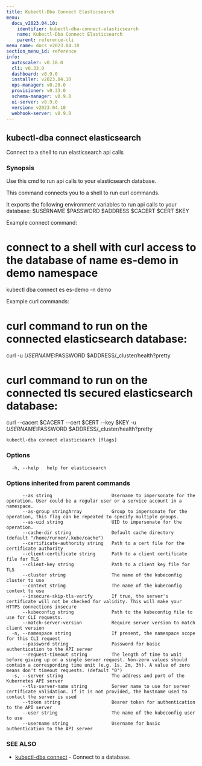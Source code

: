 ```yaml
---
title: Kubectl-Dba Connect Elasticsearch
menu:
  docs_v2023.04.10:
    identifier: kubectl-dba-connect-elasticsearch
    name: Kubectl-Dba Connect Elasticsearch
    parent: reference-cli
menu_name: docs_v2023.04.10
section_menu_id: reference
info:
  autoscaler: v0.18.0
  cli: v0.33.0
  dashboard: v0.9.0
  installer: v2023.04.10
  ops-manager: v0.20.0
  provisioner: v0.33.0
  schema-manager: v0.9.0
  ui-server: v0.9.0
  version: v2023.04.10
  webhook-server: v0.9.0
---
```


## kubectl-dba connect elasticsearch

Connect to a shell to run elasticsearch api calls

### Synopsis

Use this cmd to run api calls to your elasticsearch database. 

This command connects you to a shell to run curl commands. 

It exports the following environment variables to run api calls to your database:
  $USERNAME
  $PASSWORD
  $ADDRESS
  $CACERT
  $CERT
  $KEY

Example connect command:
  # connect to a shell with curl access to the database of name es-demo in demo namespace
  kubectl dba connect es es-demo -n demo

Example curl commands:
  # curl command to run on the connected elasticsearch database:
  curl -u $USERNAME:$PASSWORD $ADDRESS/_cluster/health?pretty

  # curl command to run on the connected tls secured elasticsearch database:
  curl --cacert $CACERT --cert $CERT --key $KEY  -u $USERNAME:$PASSWORD $ADDRESS/_cluster/health?pretty

```
kubectl-dba connect elasticsearch [flags]
```

### Options

```
  -h, --help   help for elasticsearch
```

### Options inherited from parent commands

```
      --as string                      Username to impersonate for the operation. User could be a regular user or a service account in a namespace.
      --as-group stringArray           Group to impersonate for the operation, this flag can be repeated to specify multiple groups.
      --as-uid string                  UID to impersonate for the operation.
      --cache-dir string               Default cache directory (default "/home/runner/.kube/cache")
      --certificate-authority string   Path to a cert file for the certificate authority
      --client-certificate string      Path to a client certificate file for TLS
      --client-key string              Path to a client key file for TLS
      --cluster string                 The name of the kubeconfig cluster to use
      --context string                 The name of the kubeconfig context to use
      --insecure-skip-tls-verify       If true, the server's certificate will not be checked for validity. This will make your HTTPS connections insecure
      --kubeconfig string              Path to the kubeconfig file to use for CLI requests.
      --match-server-version           Require server version to match client version
  -n, --namespace string               If present, the namespace scope for this CLI request
      --password string                Password for basic authentication to the API server
      --request-timeout string         The length of time to wait before giving up on a single server request. Non-zero values should contain a corresponding time unit (e.g. 1s, 2m, 3h). A value of zero means don't timeout requests. (default "0")
  -s, --server string                  The address and port of the Kubernetes API server
      --tls-server-name string         Server name to use for server certificate validation. If it is not provided, the hostname used to contact the server is used
      --token string                   Bearer token for authentication to the API server
      --user string                    The name of the kubeconfig user to use
      --username string                Username for basic authentication to the API server
```

### SEE ALSO

* [kubectl-dba connect](/docs/v2023.04.10/reference/cli/kubectl-dba_connect)	 - Connect to a database.

